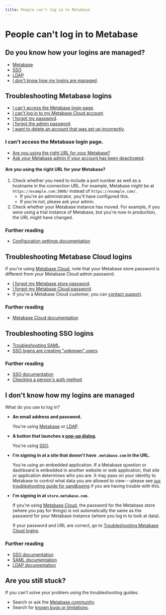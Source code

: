 ```yaml
---
title: People can't log in to Metabase
---
```


# People can't log in to Metabase

## Do you know how your logins are managed?

- [Metabase][metabase-idp]
- [SSO][troubleshooting-sso]
- [LDAP][troubleshooting-ldap]
- [I don't know how my logins are managed][how-to-find-idp].

## Troubleshooting Metabase logins

- [I can't access the Metabase login page][no-login-page].
- [I can't log in to my Metabase Cloud account][metabase-cloud-login].
- [I forgot my password][how-to-reset-password].
- [I forgot the admin password][how-to-reset-admin-password].
- [I want to delete an account that was set up incorrectly][how-to-delete-an-account].

### I can't access the Metabase login page.

- [Are you using the right URL for your Metabase?][incorrect-metabase-url]
- [Ask your Metabase admin if your account has been deactivated][how-to-reactivate-account].

#### Are you using the right URL for your Metabase?

1. Check whether you need to include a port number as well as a hostname in the connection URL. For example, Metabase might be at `https://example.com:3000/` instead of `https://example.com/`.
   - If you're an administrator, you'll have configured this.
   - If you're not, please ask your admin.
2. Check whether your Metabase instance has moved. For example, if you were using a trial instance of Metabase, but you're now in production, the URL might have changed.

### Further reading

- [Configuration settings documentation][config-settings]

## Troubleshooting Metabase Cloud logins

If you're using [Metabase Cloud][pricing], note that your Metabase store password is different from your Metabase Cloud admin password.

- [I forgot my Metabase store password][reset-store-password].
- [I forgot my Metabase Cloud password][how-to-reset-admin-password].
- If you're a Metabase Cloud customer, you can [contact support][help-premium].

### Further reading

- [Metabase Cloud documentation][cloud-docs]

## Troubleshooting SSO logins

- [Troubleshooting SAML][troubleshooting-saml].
- [SSO logins are creating "unknown" users](https://github.com/metabase/metabase/issues/15484).

### Further reading

- [SSO documentation][sso-docs]
- [Checking a person's auth method][how-to-find-auth-method-for-an-account]

## I don't know how my logins are managed

What do you use to log in?

- **An email address and password.**

  You're using [Metabase][metabase-idp] or [LDAP][troubleshooting-ldap].

- **A button that launches a [pop-up dialog][sso-gloss].**

  You're using [SSO][troubleshooting-sso].

- **I'm signing in at a site that doesn't have `.metabase.com` in the URL.**

  You're using an embedded application. If a Metabase question or dashboard is embedded in another website or web application, that site or application determines who you are. It may pass on your identity to Metabase to control what data you are allowed to view---please see [our troubleshooting guide for sandboxing][sandboxing] if you are having trouble with this.

- **I'm signing in at `store.metabase.com`.**

  If you're using [Metabase Cloud][pricing], the password for the Metabase store (where you pay for things) is not automatically the same as the password for your Metabase instance (where you log in to look at data).

  If your password and URL are correct, go to [Troubleshooting Metabase Cloud logins][metabase-cloud-login].

### Further reading

- [SSO documentation][sso-docs]
- [SAML documentation][saml-docs]
- [LDAP documentation][ldap-docs]

## Are you still stuck?

If you can’t solve your problem using the troubleshooting guides:

- Search or ask the [Metabase community][discourse].
- Search for [known bugs or limitations][known-issues].

[cloud-docs]: /cloud/docs/
[config-settings]: ../administration-guide/08-configuration-settings.html
[deactivated-metabase-account]: #has-your-metabase-account-been-deactivated
[discourse]: https://discourse.metabase.com/
[help-premium]: https://www.metabase.com/help-premium/
[how-to-delete-an-account]: ../administration-guide/04-managing-users.html#deleting-an-account
[how-to-find-idp]: #i-dont-know-how-my-logins-are-managed
[how-to-find-auth-method-for-an-account]: ../administration-guide/04-managing-users.html#checking-someones-auth-method
[how-to-reactivate-account]: ../administration-guide/04-managing-users.html#reactivating-an-account
[how-to-reset-admin-password]: ../administration-guide/04-managing-users.html#resetting-the-admin-password
[how-to-reset-password]: ../administration-guide/04-managing-users.html#resetting-someones-password
[incorrect-metabase-url]: #are-you-using-the-right-url-for-your-metabase
[known-issues]: ./known-issues.html
[ldap-docs]: ../administration-guide/10-single-sign-on.html#enabling-ldap-authentication
[metabase-cloud-login]: #troubleshooting-metabase-cloud-logins
[metabase-idp]: #troubleshooting-metabase-logins
[no-login-page]: #i-cant-access-the-metabase-login-page
[pricing]: https://www.metabase.com/pricing/
[reset-store-password]: https://store.metabase.com/forgot-password
[saml-docs]: ../enterprise-guide/authenticating-with-saml.html
[sandboxing]: ./sandboxing.html
[sso-docs]: ../administration-guide/sso.html
[sso-gloss]: /glossary/sso.html
[troubleshooting-ldap]: ./ldap.html
[troubleshooting-saml]: ./saml.html
[troubleshooting-sso]: #troubleshooting-sso-logins